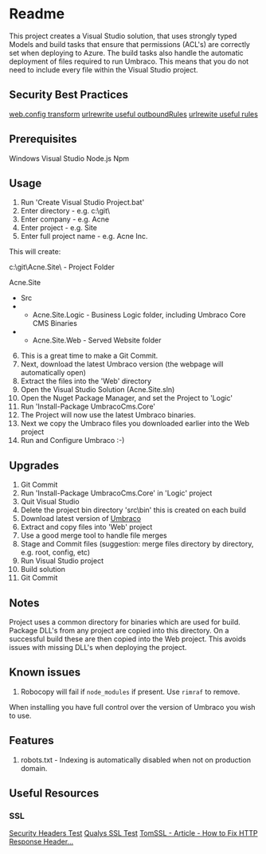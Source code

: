 # Readme

This project creates a Visual Studio solution, that uses strongly typed Models
and build tasks that ensure that permissions (ACL's) are correctly set when deploying
to Azure. The build tasks also handle the automatic deployment of files required
to run Umbraco. This means that you do not need to include every file within the
Visual Studio project.

## Security Best Practices

[web.config transform](https://github.com/uniquelau/vdb.vs-templates/blob/master/2015/Src/_company_._project_.Web/Web.Release.config)
[urlrewrite useful outboundRules](https://github.com/uniquelau/vdb.vs-templates/blob/master/2015/Src/_company_._project_.Web/Config/RewriteOutboundRules.config)
[urlrewite useful rules](https://github.com/uniquelau/vdb.vs-templates/blob/master/2015/Src/_company_._project_.Web/Config/RewriteRules.config)

## Prerequisites

Windows
Visual Studio
Node.js
Npm

## Usage

1. Run 'Create Visual Studio Project.bat'
2. Enter directory - e.g. c:\git\
3. Enter company - e.g. Acne
4. Enter project - e.g. Site
5. Enter full project name - e.g. Acne Inc.

This will create:

c:\git\Acne.Site\ - Project Folder

Acne.Site
+ Src
+ + Acne.Site.Logic - Business Logic folder, including Umbraco Core CMS Binaries
+ + Acne.Site.Web - Served Website folder

6. This is a great time to make a Git Commit.
7. Next, download the latest Umbraco version (the webpage will automatically open)
8. Extract the files into the 'Web' directory
7. Open the Visual Studio Solution (Acne.Site.sln)
8. Open the Nuget Package Manager, and set the Project to 'Logic'
9. Run 'Install-Package UmbracoCms.Core'
10. The Project will now use the latest Umbraco binaries.
11. Next we copy the Umbraco files you downloaded earlier into the Web project
12. Run and Configure Umbraco :-)

## Upgrades

1. Git Commit
2. Run 'Install-Package UmbracoCms.Core' in 'Logic' project
3. Quit Visual Studio
4. Delete the project bin directory 'src\bin' this is created on each build
4. Download latest version of [Umbraco](https://our.umbraco.org/contribute/releases/)
5. Extract and copy files into 'Web' project
6. Use a good merge tool to handle file merges
7. Stage and Commit files (suggestion: merge files directory by directory, e.g. root, config, etc)
8. Run Visual Studio project
9. Build solution
10. Git Commit

## Notes

Project uses a common directory for binaries which are used for build.
Package DLL's from any project are copied into this directory.
On a successful build these are then copied into the Web project.
This avoids issues with missing DLL's when deploying the project.

## Known issues

1. Robocopy will fail if `node_modules` if present. Use `rimraf` to remove.

When installing you have full control over the version of Umbraco you wish to use.

## Features

1. robots.txt - Indexing is automatically disabled when not on production domain.

## Useful Resources

### SSL

[Security Headers Test](https://securityheaders.io/)
[Qualys SSL Test](https://www.ssllabs.com/ssltest/)
[TomSSL - Article - How to Fix HTTP Response Header...](https://tomssl.com/2016/06/30/how-to-fix-the-http-response-headers-on-azure-web-apps-to-get-an-a-plus-on-securityheaders-io/)

